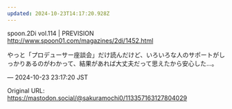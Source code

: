 ```yaml
---
updated: 2024-10-23T14:17:20.928Z
---
```


<p>spoon.2Di vol.114 | PREVISION<br /><a href="http://www.spoon01.com/magazines/2di/1452.html" target="_blank" rel="nofollow noopener noreferrer" translate="no"><span class="invisible">http://www.</span><span class="ellipsis">spoon01.com/magazines/2di/1452</span><span class="invisible">.html</span></a></p><p>やっと「プロデューサー座談会」だけ読んだけど、いろいろな人のサポートがしっかりあるのがわかって、結果があれば大丈夫だって思えたから安心した…。</p>

&mdash; 2024-10-23 23:17:20 JST

Original URL: https://mastodon.social/@sakuramochi0/113357163127804029
